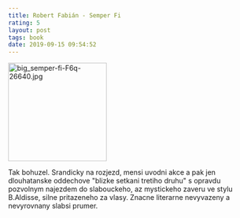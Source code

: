 ```yaml
---
title: Robert Fabián - Semper Fi
rating: 5
layout: post
tags: book
date: 2019-09-15 09:54:52
---
```

<img width="200" src="https://www.databazeknih.cz/images_books/26_/26640/big_semper-fi-F6q-26640.jpg" alt="big_semper-fi-F6q-26640.jpg" />
<p>
Tak bohuzel. Srandicky na rozjezd, mensi uvodni akce a pak jen dlouhatanske oddechove "blizke setkani tretiho druhu" s opravdu pozvolnym najezdem do slabouckeho, az mystickeho zaveru ve stylu B.Aldisse, silne pritazeneho za vlasy. Znacne literarne nevyvazeny a nevyrovnany slabsi prumer.
</p>
